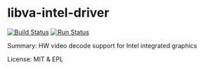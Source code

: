 # libva-intel-driver

[![Build Status](https://travis-ci.org/UnitedRPMs/libva-intel-driver.svg?branch=master)](https://travis-ci.org/UnitedRPMs/libva-intel-driver)
[![Run Status](https://api.shippable.com/projects/582ce4db56f74e0f009b6cc6/badge?branch=master)](https://app.shippable.com/github/UnitedRPMs/libva-intel-driver)

Summary:  HW video decode support for Intel integrated graphics
	 
License:	MIT & EPL
